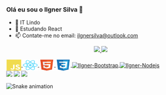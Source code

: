 ### Olá eu sou o Ilgner Silva 👋

- 🔭 IT Lindo
- 🌱 Estudando React
- 📫 Contate-me no email: ilgnersilva@outlook.com

<div align="center">
  <a href="https://github.com/IlgnerSilva">
  <img height="180em" src="https://github-readme-stats.vercel.app/api?username=IlgnerSilva&show_icons=true&theme=tokyonight&include_all_commits=true&count_private=true"/>
  <img height="180em" src="https://github-readme-stats.vercel.app/api/top-langs/?username=IlgnerSilva&layout=compact&langs_count=7&theme=tokyonight"/>
</div>
  <div style="display: inline_block"><br>
  <img align="center" alt="Ilgner-Js" height="30" width="40" src="https://raw.githubusercontent.com/devicons/devicon/master/icons/javascript/javascript-plain.svg">
  <img align="center" alt="Ilgner-React" height="30" width="40" src="https://raw.githubusercontent.com/devicons/devicon/master/icons/react/react-original.svg">
  <img align="center" alt="Ilgner-HTML" height="30" width="40" src="https://raw.githubusercontent.com/devicons/devicon/master/icons/html5/html5-original.svg">
  <img align="center" alt="Ilgner-CSS" height="30" width="40" src="https://raw.githubusercontent.com/devicons/devicon/master/icons/css3/css3-original.svg">
  <img align="center" alt="Ilgner-Bootstrap" height="30" width="40" src="https://cdn.jsdelivr.net/gh/devicons/devicon/icons/bootstrap/bootstrap-plain.svg" />
  <img align="center" alt="Ilgner-Nodejs" height="30" width="40" src="https://cdn.jsdelivr.net/gh/devicons/devicon/icons/nodejs/nodejs-plain.svg" />
</div>
  
 
<div> 
  <a href="https://instagram.com/_guine.silva" target="_blank"><img src="https://img.shields.io/badge/-Instagram-%23E4405F?style=for-the-badge&logo=instagram&logoColor=white" target="_blank"></a>
  <a href = "mailto:ilgnersilva@outlook.com"><img src="https://img.shields.io/badge/-Gmail-%23333?style=for-the-badge&logo=gmail&logoColor=white" target="_blank"></a>
  <a href="https://www.linkedin.com/in/ilgner-silva-dev" target="_blank"><img src="https://img.shields.io/badge/-LinkedIn-%230077B5?style=for-the-badge&logo=linkedin&logoColor=white" target="_blank"></a> 
 
  ![Snake animation]()
 
</div>

